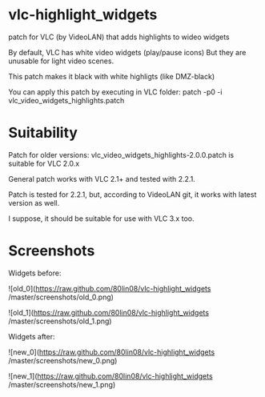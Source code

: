 # vlc-highlight_widgets
patch for VLC (by VideoLAN) that adds highlights to wideo widgets

By default, VLC has white video widgets (play/pause icons)
But they are unusable for light video scenes.

This patch makes it black with white highligts (like DMZ-black)



You can apply this patch by executing in VLC folder:
patch -p0 -i vlc_video_widgets_highlights.patch

# Suitability
Patch for older versions:
vlc_video_widgets_highlights-2.0.0.patch 
is suitable for VLC 2.0.x

General patch works with VLC 2.1+ and tested with 2.2.1.

Patch is tested for 2.2.1, but, according to VideoLAN git, it works with latest version as well.

I suppose, it should be suitable for use with VLC 3.x too.

# Screenshots

Widgets before:

![old_0](https://raw.github.com/80lin08/vlc-highlight_widgets
/master/screenshots/old_0.png)

![old_1](https://raw.github.com/80lin08/vlc-highlight_widgets
/master/screenshots/old_1.png)

Widgets after:

![new_0](https://raw.github.com/80lin08/vlc-highlight_widgets
/master/screenshots/new_0.png)

![new_1](https://raw.github.com/80lin08/vlc-highlight_widgets
/master/screenshots/new_1.png)
